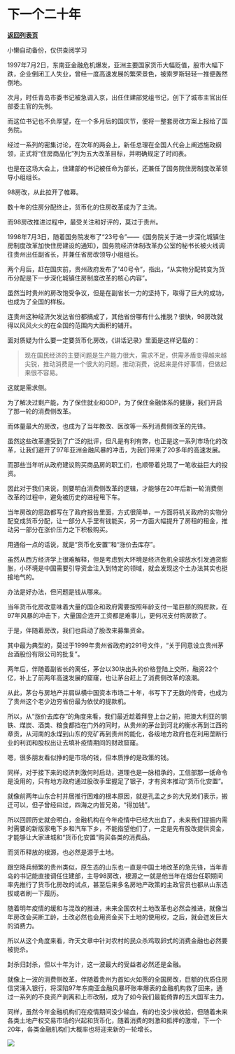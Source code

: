 # 下一个二十年

[**返回列表页**](/gzh/政事堂2019)

小懒自动备份，仅供查阅学习

1997年7月2日，东南亚金融危机爆发，亚洲主要国家货币大幅贬值，股市大幅下跌，企业倒闭工人失业，曾经一度高速发展的繁荣景色，被索罗斯轻轻一推便轰然倒地。  

  

次月，时任青岛市委书记被急调入京，出任住建部党组书记，创下了城市主官出任部委主官的先例。

  

而这位书记也不负厚望，在一个多月后的国庆节，便将一整套房改方案上报给了国务院。

  

经过一系列的密集讨论，在次年的两会上，新任总理在全国人代会上阐述施政纲领，正式将“住房商品化”列为五大改革目标，并明确规定了时间表。

  

也是在这场大会上，住建部的书记被任命为部长，还兼任了国务院住房制度改革领导小组组长。

  

98房改，从此拉开了帷幕。

  

数十年的住房分配终止，货币化的住房改革成为了主流。

  

而98房改推进过程中，最受关注和好评的，莫过于贵州。  

  

1998年7月3日，随着国务院发布了“23号令”——《国务院关于进一步深化城镇住房制度改革加快住房建设的通知》，国务院经济体制改革办公室的秘书长被火线调往贵州出任副省长，并兼任省房改领导小组组长。

  

两个月后，赶在国庆前，贵州政府发布了“40号令”，指出，“从实物分配转变为货币分配是下一步深化城镇住房制度改革的核心内容”。

  

虽然当时贵州的房改饱受争议，但是在副省长一力的坚持下，取得了巨大的成功，也成为了全国的样板。

  

连贵州这种经济欠发达省份都搞成了，其他省份哪有什么推脱？很快，98房改就得以风风火火的在全国的范围内大面积的铺开。

  

面对质疑为什么要一定要货币化房改，《讲话记录》里面是这样记载的：

> 现在国民经济的主要问题是生产能力很大，需求不足，供需矛盾变得越来越尖锐，推动消费是一个很大的问题。推动消费，说起来是件好事情，但做起来很不容易。

  

这就是需求侧。

  

为了解决过剩产能，为了保住就业和GDP，为了保住金融体系的健康，我们开启了那一轮的消费侧改革。

  

而体量最大的房改，也成为了当年教改、医改等一系列消费侧改革的先锋。

  

虽然这些改革遭受到了广泛的批评，但凡是有利有弊，也正是这一系列市场化的改革，让我们避开了97年亚洲金融风暴的冲击，为我们带来了20多年的高速发展。

  

而那些当年听从政府建议购买商品房的职工们，也顺带着兑现了一笔收益巨大的投资。  

  

因此对于我们来说，则要明白消费侧改革的逻辑，才能够在20年后新一轮消费侧改革的过程中，避免被历史的进程甩下车。  

  

当年房改的思路都写在了政府报告里面，方式很简单，一方面将机关政府的实物分配变成货币分配，让一部分人手里有钱能买，另一方面大幅提升了房租的租金，推动另一部分在涨价压力之下积极购买。

  

用通俗一点的话说，就是“货币化安置”和“涨价去库存”。

  

虽然从西方经济学上很难解释，但是考虑到大环境是经济危机全球放水引发通货膨胀，小环境是中国需要引导资金注入到特定的领域，就会发现这个土办法其实也挺接地气的。

  

办法是好办法，但问题是钱从哪来。

  

当年货币化房改意味着大量的国企和政府需要按照年龄支付一笔巨额的购房款，在97年风暴的冲击下，大量国企连开工资都是难事儿，更何况支付购房款了。

  

于是，伴随着房改，我们也启动了股改来募集资金。

  

其中最为典型的，莫过于1999年贵州省政府的291号文件，“关于同意设立贵州茅台酒股份有限公司的批复”。

  

两年后，伴随着副省长的离任，茅台以30块出头的价格登陆上交所，融资22个亿，补上了前两年高速发展的窟窿，也让茅台赶上了消费侧改革的浪潮。

  

从此，茅台与房地产并肩纵横中国资本市场二十年，书写下了无数的传奇，也成为了贵州这个老少边穷省份最为依仗的提款机。

  

所以，从“涨价去库存”的角度来看，我们最近趁着拜登上台之前，把澳大利亚的钢铁、煤炭、酒类、粮食都挡在门外的同时，从贵州的茅台到河北的衡水再到江西的章贡，从河南的永煤到山东的兖矿再到贵州的能化，各级地方政府也在利用垄断行业的利润和股权出让去填补疫情期间的财政窟窿。

  

嗯，很多朋友看似挣的是市场的钱，但本质挣的是政策的钱。

  

同样，对于接下来的经济刺激何时启动，道理也是一脉相承的，工信部那一纸命令是没用的，只有地方政府通过股改手里握足了银子，才有资本推动“货币化安置”。

  

就像前两年山东合村并居推行困难的根本原因，就是孔孟之乡的大兄弟们表示，搬迁可以，但子曾经曰过，四海之内皆兄弟，“得加钱”。

  

所以回顾历史就会明白，金融机构在今年疫情中已经大出血了，未来我们提振内需时需要的新版家电下乡和汽车下乡，不能指望他们了，一定是先有股改提供资金，才能够让大家进城和“货币化安置”购买各类的消费品。

  

而货币释放的根源，也必然是源于土地。  

  

跟空降兵频繁的贵州类似，原生态的山东也一直是中国土地改革的急先锋，当年青岛的书记能直接调任住建部，主导98房改，根源之一就是他当年在烟台任职期间率先推行了货币化房改的试点，甚至后来多名房地产政策的主政官员也都从山东选拔或者刷一下履历。  

  

随着明年疫情的缓和与混改的推进，未来全国农村土地改革也必然会推进，就像当年房改会买断工龄，土改必然也会用资金买下土地的使用权，之后，就会迸发巨大的消费力。

  

所以从这个角度来看，昨天文章中针对农村的民众杀鸡取卵式的消费金融也必然要被扼杀。

  

封杀归封杀，但以十年为计，这一波最大的受益者必然还是金融。

  

就像上一波的消费侧改革，伴随着贵州为首如火如荼的全国房改，巨额的优质住房信贷涌入银行，将深陷97年东南亚金融风暴坏账率爆表的金融机构救了回来，通过一系列的不良资产剥离和上市改制，成为了如今我们最能倚靠的五大国军主力。

  

同样，虽然今年金融机构们在疫情期间没少输血，有的也没少挨收拾，但随着未来各类土地产权交易市场的兴起和货币化，随着消费的刺激和抵押的激增，下一个20年，各类金融机构们大概率也将迎来新的一轮增长。

  

![](https://mmbiz.qpic.cn/mmbiz_jpg/rxhS23yu8cPp0iaKAfe0ZsWfgGcY72o9Nror8TicrtnlDsqzY7y4Kum4fM3X0FMEGlbvm9HvZUiaETSnLt4DHNLbQ/640?wx_fmt=jpeg)

